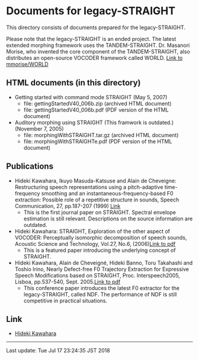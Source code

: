 # Documents for legacy-STRAIGHT

This directory consists of documents prepared for the legacy-STRAIGHT.

Please note that the legacy-STRAIGHT is an ended project. The latest extended morphing framework uses the TANDEM-STRAIGHT. Dr. Masanori Morise, who invented the core component of the TANDEM-STRAIGHT, also distributes an open-source VOCODER framework called WORLD. [Link to mmorise/WORLD](https://github.com/mmorise/World)

## HTML documents (in this directory)

* Getting started with command mode STRAIGHT (May 5, 2007)
	* file: gettingStartedV40_006b.zip (archived HTML document)
	* file: gettingStartedV40_006b.pdf (PDF version of the HTML document)
* Auditory morphing using STRAIGHT (This framwork is outdated.)(November 7, 2005)
	* file: morphingWithSTRAIGHT.tar.gz (archived HTML document)
	* file: morphingWithSTRAIGHTe.pdf (PDF version of the HTML document)

## Publications

* Hideki Kawahara, Ikuyo Masuda-Katsuse and Alain de Cheveigne: Restructuring speech representations using a pitch-adaptive time-frequency smoothing and an instantaneous-frequency-based F0 extraction: Possible role of a repetitive structure in sounds, Speech Communication, 27, pp.187-207 (1999) [Link](https://doi.org/10.1016/S0167-6393(98)00085-5) 
	* This is the first journal paper on STRAIGHT. Spectral envelope estimation is still relevant. Descriptions on the source information are outdated.
* Hideki Kawahara: STRAIGHT, Exploration of the other aspect of VOCODER: Perceptually isomorphic decomposition of speech sounds, Acoustic Science and Technology, Vol.27, No.6, (2006)[Link to pdf](http://www.jstage.jst.go.jp/article/ast/27/6/349/_pdf)
	* This is a featured paper introducing the underlying concept of STRAIGHT.
* Hideki Kawahara, Alain de Cheveigné, Hideki Banno, Toru Takahashi and Toshio Irino, Nearly Defect-free F0 Trajectory Extraction for Expressive Speech Modifications based on STRAIGHT, Proc. Interspeech2005, Lisboa, pp.537-540, Sept. 2005.[Link to pdf](https://www.isca-speech.org/archive/archive_papers/interspeech_2005/i05_0537.pdf)
	* This conference paper introduces the latest F0 extractor for the legacy-STRAIGHT, called NDF. The performance of NDF is still competitive in practical situations.

## Link

* [Hideki Kawahara](http://www.wakayama-u.ac.jp/~kawahara/index_e.html)

***
Last update: Tue Jul 17 23:24:35 JST 2018


